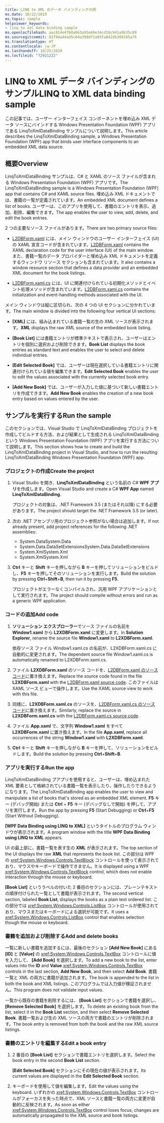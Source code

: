 ```yaml
---
title: LINQ to XML のデータ バインディングの例
ms.date: 10/22/2019
ms.topic: sample
helpviewer_keywords:
- linq to xml data binding sample
ms.openlocfilehash: aac814e4768a863a93e69e34cd18c941a9b35c89
ms.sourcegitcommit: 82f94a44ad5c64a399df2a03fa842db308185a76
ms.translationtype: HT
ms.contentlocale: ja-JP
ms.lasthandoff: 10/25/2019
ms.locfileid: "72921222"
---
```

# <a name="linq-to-xml-data-binding-sample"></a><span data-ttu-id="6fd7b-102">LINQ to XML データ バインディングのサンプル</span><span class="sxs-lookup"><span data-stu-id="6fd7b-102">LINQ to XML data binding sample</span></span>

<span data-ttu-id="6fd7b-103">この記事では、ユーザー インターフェイス コンポーネントを埋め込み XML データ ソースにバインドする Windows Presentation Foundation (WPF) アプリである LinqToXmlDataBinding サンプルについて説明します。</span><span class="sxs-lookup"><span data-stu-id="6fd7b-103">This article describes the LinqToXmlDataBinding sample, a Windows Presentation Foundation (WPF) app that binds user interface components to an embedded XML data source.</span></span>

## <a name="overview"></a><span data-ttu-id="6fd7b-104">概要</span><span class="sxs-lookup"><span data-stu-id="6fd7b-104">Overview</span></span>

<span data-ttu-id="6fd7b-105">LinqToXmlDataBinding サンプルは、C# と XAML のソース ファイルが含まれる Windows Presentation Foundation (WPF) アプリです。</span><span class="sxs-lookup"><span data-stu-id="6fd7b-105">The LinqToXmlDataBinding sample is a Windows Presentation Foundation (WPF) app that contains C# and XAML source files.</span></span> <span data-ttu-id="6fd7b-106">埋め込み XML ドキュメントでは、書籍の一覧が定義されています。</span><span class="sxs-lookup"><span data-stu-id="6fd7b-106">An embedded XML document defines a list of books.</span></span> <span data-ttu-id="6fd7b-107">ユーザーは、このアプリを使用して、書籍のエントリを表示、追加、削除、編集できます。</span><span class="sxs-lookup"><span data-stu-id="6fd7b-107">The app enables the user to view, add, delete, and edit the book entries.</span></span>

<span data-ttu-id="6fd7b-108">2 つの主要なソース ファイルがあります。</span><span class="sxs-lookup"><span data-stu-id="6fd7b-108">There are two primary source files:</span></span>

- <span data-ttu-id="6fd7b-109">[L2DBForm.xaml](l2dbform-xaml-source-code.md) には、メイン ウィンドウのユーザー インターフェイス (UI) の XAML 宣言コードが含まれています。</span><span class="sxs-lookup"><span data-stu-id="6fd7b-109">[L2DBForm.xaml](l2dbform-xaml-source-code.md) contains the XAML declaration code for the user interface (UI) of the main window.</span></span> <span data-ttu-id="6fd7b-110">また、書籍一覧のデータ プロバイダーと埋め込み XML ドキュメントを定義するウィンドウ リソース セクションも含まれています。</span><span class="sxs-lookup"><span data-stu-id="6fd7b-110">It also contains a window resource section that defines a data provider and an embedded XML document for the book listings.</span></span>

- <span data-ttu-id="6fd7b-111">[L2DBForm.xaml.cs](l2dbform-xaml-cs-source-code.md) には、UI に関連付けられている初期化メソッドとイベント処理メソッドが含まれています。</span><span class="sxs-lookup"><span data-stu-id="6fd7b-111">[L2DBForm.xaml.cs](l2dbform-xaml-cs-source-code.md) contains the initialization and event-handling methods associated with the UI.</span></span>

<span data-ttu-id="6fd7b-112">メイン ウィンドウは縦に区切られ、次の 4 つの UI セクションに分かれています。</span><span class="sxs-lookup"><span data-stu-id="6fd7b-112">The main window is divided into the following four vertical UI sections:</span></span>

- <span data-ttu-id="6fd7b-113">**[XML]** には、組み込まれている書籍一覧の生の XML ソースが表示されます。</span><span class="sxs-lookup"><span data-stu-id="6fd7b-113">**XML** displays the raw XML source of the embedded book listing.</span></span>

- <span data-ttu-id="6fd7b-114">**[Book List]** には書籍エントリが標準テキストで表示され、ユーザーはエントリを個別に選択および削除できます。</span><span class="sxs-lookup"><span data-stu-id="6fd7b-114">**Book List** displays the book entries as standard text and enables the user to select and delete individual entries.</span></span>

- <span data-ttu-id="6fd7b-115">**[Edit Selected Book]** では、ユーザーは現在選択している書籍エントリに関連付けられている値を編集できます。</span><span class="sxs-lookup"><span data-stu-id="6fd7b-115">**Edit Selected Book** enables the user to edit the values associated with the currently selected book entry.</span></span>

- <span data-ttu-id="6fd7b-116">**[Add New Book]** では、ユーザーが入力した値に基づいて新しい書籍エントリを作成できます。</span><span class="sxs-lookup"><span data-stu-id="6fd7b-116">**Add New Book** enables the creation of a new book entry based on values entered by the user.</span></span>

## <a name="run-the-sample"></a><span data-ttu-id="6fd7b-117">サンプルを実行する</span><span class="sxs-lookup"><span data-stu-id="6fd7b-117">Run the sample</span></span>

<span data-ttu-id="6fd7b-118">このセクションでは、Visual Studio で LinqToXmlDataBinding プロジェクトを作成してビルドする方法、および結果として生成される LinqToXmlDataBinding という Windows Presentation Foundation (WPF) アプリを実行する方法について説明します。</span><span class="sxs-lookup"><span data-stu-id="6fd7b-118">This section shows how to create and build the LinqToXmlDataBinding project in Visual Studio, and how to run the resulting LinqToXmlDataBinding Windows Presentation Foundation (WPF) app.</span></span>

### <a name="create-the-project"></a><span data-ttu-id="6fd7b-119">プロジェクトの作成</span><span class="sxs-lookup"><span data-stu-id="6fd7b-119">Create the project</span></span>

1. <span data-ttu-id="6fd7b-120">Visual Studio を開き、**LinqToXmlDataBinding** という名前の C# **WPF アプリ**を作成します。</span><span class="sxs-lookup"><span data-stu-id="6fd7b-120">Open Visual Studio and create a C# **WPF App** named **LinqToXmlDataBinding**.</span></span>

   <span data-ttu-id="6fd7b-121">プロジェクトの対象は、.NET Framework 3.5 (またはそれ以降) にする必要があります。</span><span class="sxs-lookup"><span data-stu-id="6fd7b-121">The project should target the .NET Framework 3.5 (or later).</span></span>

1. <span data-ttu-id="6fd7b-122">次の .NET アセンブリ用のプロジェクト参照がない場合は追加します。</span><span class="sxs-lookup"><span data-stu-id="6fd7b-122">If not already present, add project references for the following .NET assemblies:</span></span>

    - <span data-ttu-id="6fd7b-123">System.Data</span><span class="sxs-lookup"><span data-stu-id="6fd7b-123">System.Data</span></span>
    - <span data-ttu-id="6fd7b-124">System.Data.DataSetExtensions</span><span class="sxs-lookup"><span data-stu-id="6fd7b-124">System.Data.DataSetExtensions</span></span>
    - <span data-ttu-id="6fd7b-125">System.Xml</span><span class="sxs-lookup"><span data-stu-id="6fd7b-125">System.Xml</span></span>
    - <span data-ttu-id="6fd7b-126">System.Xml</span><span class="sxs-lookup"><span data-stu-id="6fd7b-126">System.Xml</span></span>

1. <span data-ttu-id="6fd7b-127">**Ctrl** キーと **Shift** キーを押しながら **B** キーを押してソリューションをビルドし、**F5** キーを押してそのソリューションを実行します。</span><span class="sxs-lookup"><span data-stu-id="6fd7b-127">Build the solution by pressing **Ctrl**+**Shift**+**B**, then run it by pressing **F5**.</span></span>

   <span data-ttu-id="6fd7b-128">プロジェクトがエラーなくコンパイルされ、汎用 WPF アプリケーションとして実行されます。</span><span class="sxs-lookup"><span data-stu-id="6fd7b-128">The project should compile without errors and run as a generic WPF application.</span></span>

### <a name="add-code"></a><span data-ttu-id="6fd7b-129">コードの追加</span><span class="sxs-lookup"><span data-stu-id="6fd7b-129">Add code</span></span>

1. <span data-ttu-id="6fd7b-130">**ソリューション エクスプローラー**でソース ファイルの名前を **Window1.xaml** から **L2XDBForm.xaml** に変更します。</span><span class="sxs-lookup"><span data-stu-id="6fd7b-130">In **Solution Explorer**, rename the source file **Window1.xaml** to **L2XDBForm.xaml**.</span></span>

   <span data-ttu-id="6fd7b-131">依存ソース ファイル Window1.xaml.cs の名前が、L2XDBForm.xaml.cs に自動的に変更されます。</span><span class="sxs-lookup"><span data-stu-id="6fd7b-131">The dependent source file Window1.xaml.cs is automatically renamed to L2XDBForm.xaml.cs.</span></span>

1. <span data-ttu-id="6fd7b-132">ファイル **L2XDBForm.xaml** のソース コードを、[L2DBForm.xaml のソース コード](l2dbform-xaml-source-code.md)に置き換えます。</span><span class="sxs-lookup"><span data-stu-id="6fd7b-132">Replace the source code found in the file **L2XDBForm.xaml** with the [L2DBForm.xaml source code](l2dbform-xaml-source-code.md).</span></span> <span data-ttu-id="6fd7b-133">このファイルは XAML ソース ビューで操作します。</span><span class="sxs-lookup"><span data-stu-id="6fd7b-133">Use the XAML source view to work with this file.</span></span>

1. <span data-ttu-id="6fd7b-134">同様に、**L2XDBForm.xaml.cs** のソースを、[L2DBForm.xaml.cs のソース コード](l2dbform-xaml-cs-source-code.md)に置き換えます。</span><span class="sxs-lookup"><span data-stu-id="6fd7b-134">Similarly, replace the source in **L2XDBForm.xaml.cs** with the [L2DBForm.xaml.cs source code](l2dbform-xaml-cs-source-code.md).</span></span>

1. <span data-ttu-id="6fd7b-135">ファイル **App.xaml** で、文字列 **Window1.xaml** をすべて **L2XDBForm.xaml** に置き換えます。</span><span class="sxs-lookup"><span data-stu-id="6fd7b-135">In the file **App.xaml**, replace all occurrences of the string **Window1.xaml** with **L2XDBForm.xaml**.</span></span>

1. <span data-ttu-id="6fd7b-136">**Ctrl** キーと **Shift** キーを押しながら **B** キーを押して、ソリューションをビルドします。</span><span class="sxs-lookup"><span data-stu-id="6fd7b-136">Build the solution by pressing **Ctrl**+**Shift**+**B**.</span></span>

### <a name="run-the-app"></a><span data-ttu-id="6fd7b-137">アプリを実行する</span><span class="sxs-lookup"><span data-stu-id="6fd7b-137">Run the app</span></span>

<span data-ttu-id="6fd7b-138">LinqToXmlDataBinding プアプリを使用すると、ユーザーは、埋め込まれた XML 要素として格納されている書籍一覧を表示したり、操作したりできるようになります。</span><span class="sxs-lookup"><span data-stu-id="6fd7b-138">The LinqToXmlDataBinding app enables the user to view and manipulate a list of books that's stored as an embedded XML element.</span></span> <span data-ttu-id="6fd7b-139">**F5** キー (デバッグ開始) または **Ctrl** + **F5** キー (デバッグなしで開始) を押して、アプリを実行します。</span><span class="sxs-lookup"><span data-stu-id="6fd7b-139">Run the app by pressing **F5** (Start Debugging) or **Ctrl**+**F5** (Start Without Debugging).</span></span>

<span data-ttu-id="6fd7b-140">**[WPF Data Binding using LINQ to XML]** というタイトルのプログラム ウィンドウが表示されます。</span><span class="sxs-lookup"><span data-stu-id="6fd7b-140">A program window with the title **WPF Data Binding using LINQ to XML** appears.</span></span>

<span data-ttu-id="6fd7b-141">UI の最上部に、書籍一覧を表す生の **XML** が表示されます。</span><span class="sxs-lookup"><span data-stu-id="6fd7b-141">The top section of the UI displays the raw **XML** that represents the book list.</span></span> <span data-ttu-id="6fd7b-142">この部分は WPF の <xref:System.Windows.Controls.TextBlock> コントロールを使って表示されており、マウスやキーボードで操作できません。</span><span class="sxs-lookup"><span data-stu-id="6fd7b-142">It is displayed using a WPF <xref:System.Windows.Controls.TextBlock> control, which does not enable interaction through the mouse or keyboard.</span></span>

<span data-ttu-id="6fd7b-143">**[Book List]** というラベルの付いた 2 番目のセクションには、プレーンテキストの順序付けられた一覧として書籍が表示されます。</span><span class="sxs-lookup"><span data-stu-id="6fd7b-143">The second vertical section, labeled **Book List**, displays the books as a plain text ordered list.</span></span> <span data-ttu-id="6fd7b-144">この部分では <xref:System.Windows.Controls.ListBox> コントロールが使用されており、マウスまたはキーボードによる選択が可能です。</span><span class="sxs-lookup"><span data-stu-id="6fd7b-144">It uses a <xref:System.Windows.Controls.ListBox> control that enables selection though the mouse or keyboard.</span></span>

### <a name="add-and-delete-books"></a><span data-ttu-id="6fd7b-145">書籍を追加および削除する</span><span class="sxs-lookup"><span data-stu-id="6fd7b-145">Add and delete books</span></span>

<span data-ttu-id="6fd7b-146">一覧に新しい書籍を追加するには、最後のセクション **[Add New Book]** にある **[ID]** と **[Value]** の <xref:System.Windows.Controls.TextBox> コントロールに値を入力して、 **[Add Book]** を選択します。</span><span class="sxs-lookup"><span data-stu-id="6fd7b-146">To add a new book to the list, enter values into the **ID** and **Value** <xref:System.Windows.Controls.TextBox> controls in the last section, **Add New Book**, and then select **Add Book**.</span></span> <span data-ttu-id="6fd7b-147">書籍一覧と XML の両方に書籍が追加されます。</span><span class="sxs-lookup"><span data-stu-id="6fd7b-147">The book is appended to the list in both the book and XML listings.</span></span> <span data-ttu-id="6fd7b-148">このプログラムでは入力値が検証されません。</span><span class="sxs-lookup"><span data-stu-id="6fd7b-148">This program does not validate input values.</span></span>

<span data-ttu-id="6fd7b-149">一覧から既存の書籍を削除するには、 **[Book List]** セクションで書籍を選択し、 **[Remove Selected Book]** を選択します。</span><span class="sxs-lookup"><span data-stu-id="6fd7b-149">To delete an existing book from the list, select it in the **Book List** section, and then select **Remove Selected Book**.</span></span> <span data-ttu-id="6fd7b-150">書籍一覧および生の XML ソースの両方で書籍のエントリが削除されます。</span><span class="sxs-lookup"><span data-stu-id="6fd7b-150">The book entry is removed from both the book and the raw XML source listings.</span></span>

### <a name="edit-a-book-entry"></a><span data-ttu-id="6fd7b-151">書籍のエントリを編集する</span><span class="sxs-lookup"><span data-stu-id="6fd7b-151">Edit a book entry</span></span>

1. <span data-ttu-id="6fd7b-152">2 番目の **[Book List]** セクションで書籍エントリを選択します。</span><span class="sxs-lookup"><span data-stu-id="6fd7b-152">Select the book entry in the second **Book List** section.</span></span>

   <span data-ttu-id="6fd7b-153">**[Edit Selected Book]** セクションにその現在の値が表示されます。</span><span class="sxs-lookup"><span data-stu-id="6fd7b-153">Its current values are displayed in the **Edit Selected Book** section.</span></span>

1. <span data-ttu-id="6fd7b-154">キーボードを使用して値を編集します。</span><span class="sxs-lookup"><span data-stu-id="6fd7b-154">Edit the values using the keyboard.</span></span> <span data-ttu-id="6fd7b-155">いずれかの <xref:System.Windows.Controls.TextBox> コントロールがフォーカスを失った時点で、XML ソースと書籍一覧の両方に変更が自動的に反映されます。</span><span class="sxs-lookup"><span data-stu-id="6fd7b-155">As soon as either <xref:System.Windows.Controls.TextBox> control loses focus, changes are automatically propagated to the XML source and book listings.</span></span>
